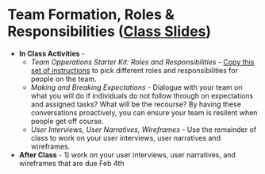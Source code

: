 # Team Formation, Roles & Responsibilities ([Class Slides](https://docs.google.com/presentation/d/1LFzA_T_Q0V6tEqgNb8bTRImAnP8FCdF7PEq0_sMgsvY/edit#slide=id.g4e65174f99_0_283))
  - **In Class Activities** - 
    - *Team Opperations Starter Kit: Roles and Responsibilities* - [Copy this set of instructions](https://docs.google.com/document/d/1VPdFGuYi1KuKHg6qRJgU1iAdCPMrvp9LVAq4N1tBYDE/edit#heading=h.5pv4pop55a47) to pick different roles and responsibilities for people on the team.
    - *Making and Breaking Expectations* - Dialogue with your team on what you will do if individuals do not follow through on expectations and assigned tasks? What will be the recourse? By having these conversations proactively, you can ensure your team is resilent when people get off course.
    - *User Interviews, User Narratives, Wireframes* - Use the remainder of class to work on your user interviews, user narratives and wireframes.
  - **After Class** - 1) work on your user interviews, user narratives, and wireframes that are due Feb 4th
